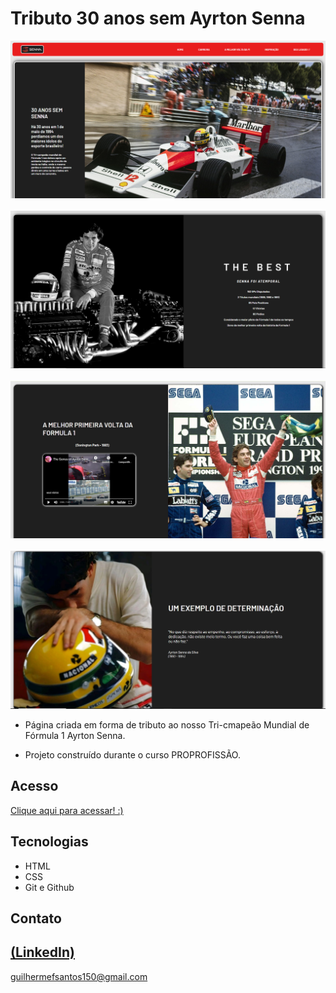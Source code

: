 # Tributo 30 anos sem Ayrton Senna

![preview](./Senna1.PNG)
<br>
<br>
![preview](./Senna2.PNG)
<br>
<br>
![preview](./Senna3.PNG)
<br>
<br>
![preview](./Senna4.PNG)
<br>
 
 - Página criada em forma de tributo ao nosso Tri-cmapeão Mundial de Fórmula 1 Ayrton Senna.
 
 - Projeto construído durante o curso PROPROFISSÃO.

## Acesso
 [Clique aqui para acessar! :)](https://tributo-senna-30-anos.vercel.app/)

## Tecnologias

- HTML
- CSS
- Git e Github

## Contato
[(LinkedIn)](https://www.linkedin.com/in/guilherme-freitas-9901a220b/)
-----
guilhermefsantos150@gmail.com
